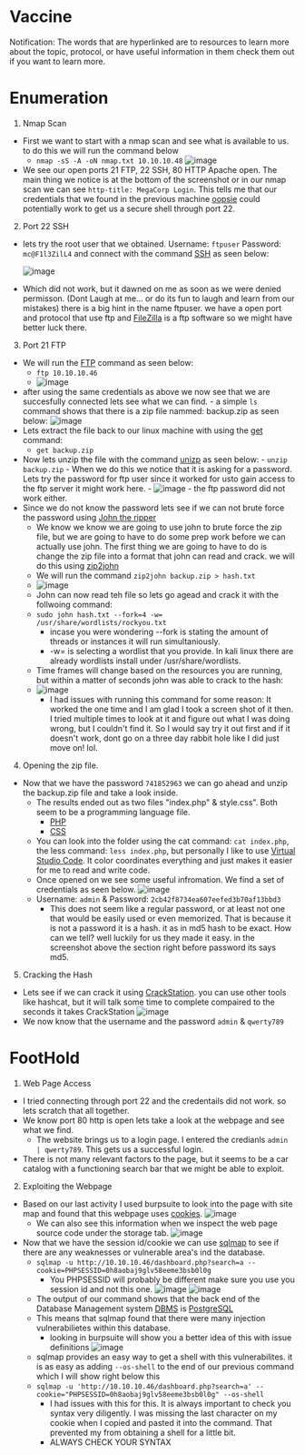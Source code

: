 # Vaccine
Notification: The words that are hyperlinked are to resources to learn more about the topic, protocol, or have useful information in them check them out if you want to learn more. 
# Enumeration

1. Nmap Scan 
  - First we want to start with a nmap scan and see what is available to us. to do this we will run the command below
    - `nmap -sS -A -oN nmap.txt 10.10.10.48`
    ![image](https://user-images.githubusercontent.com/29686845/133382328-9fb1414d-3ef7-440b-b5b9-96f3cbf89b49.png)
  - We see our open ports 21 FTP, 22 SSH, 80 HTTP Apache open. The main thing we notice is at the bottom of the screenshot or in our nmap scan we can see `http-title: MegaCorp Login`. This tells me that our credentials that we found in the previous machine [oopsie](https://github.com/Ajqx255/Hack-The-Box/tree/main/Oopsie) could potentially work to get us a secure shell through port 22. 
2. Port 22 SSH
  - lets try the root user that we obtained. Username: `ftpuser` Password: `mc@F1l3ZilL4` and connect with the command [SSH](https://www.openssh.com/manual.html) as seen below:
  
    ![image](https://user-images.githubusercontent.com/29686845/133384641-ee391953-ce3f-40a4-8a4e-c50499c56ed3.png)  
  - Which did not work, but it dawned on me as soon as we were denied permisson. (Dont Laugh at me... or do its fun to laugh and learn from our mistakes) there is a big hint in the name ftpuser. we have a open port and protocol that use ftp and [FileZilla](https://filezilla-project.org/) is a ftp software so we might have better luck there. 
3. Port 21 FTP
  - We will run the [FTP](https://linux.die.net/man/1/ftp) command as seen below:
    - `ftp 10.10.10.46`
    - ![image](https://user-images.githubusercontent.com/29686845/133386609-e80d051e-f851-4fe8-9552-d98a426f5aae.png)
  -  after using the same credentials as above we now see that we are succesfully connected lets see what we can find.
    - a simple `ls` command shows that there is a zip file nammed: backup.zip as seen below:
      ![image](https://user-images.githubusercontent.com/29686845/133498980-ed39df96-0c2b-4d83-adbb-9e3226339807.png)
  -  Lets extract the file back to our linux machine with using the [get](https://linux.die.net/man/1/get) command:
     - `get backup.zip`
  -  Now lets unzip the file with the command [unizp](https://linux.die.net/man/1/unzip) as seen below:
    - `unzip backup.zip`
    - When we do this we notice that it is asking for a password. Lets try the password for ftp user since it worked for usto gain access to the ftp server it might work here. 
    - ![image](https://user-images.githubusercontent.com/29686845/133500536-069549ad-1b43-4b25-8f26-cbcba8a35872.png)
    - the ftp password did not work either.
  - Since we do not know the password lets see if we can not brute force the password using [John the ripper](https://www.openwall.com/john/doc/)
    - We know we know we are going to use john to brute force the zip file, but we are going to have to do some prep work before we can actually use john. The first thing we are going to have to do is change the zip file into a format that john can read and crack. we will do this using [zip2john](https://www.hackingarticles.in/beginners-guide-for-john-the-ripper-part-2/) 
    - We will run the command `zip2john backup.zip > hash.txt`
    - ![image](https://user-images.githubusercontent.com/29686845/133515214-b0de851d-4373-407f-8421-3d5d899f124e.png)
    - John can now read teh file so lets go agead and crack it with the follwoing command:
    - `sudo john hash.txt --fork=4 -w= /usr/share/wordlists/rockyou.txt`
      - incase you were wondering --fork is stating the amount of threads or instances it will run simultaniously.
      - -w= is selecting a wordlist that you provide. In kali linux there are already wordlists install under /usr/share/wordlists. 
    -  Time frames will change based on the resources you are running, but within a matter of seconds john was able to crack to the hash:
    -  ![image](https://user-images.githubusercontent.com/29686845/133854092-b087597b-2285-4c55-bcdf-2074946b63ca.png)
        - I had issues with running this command for some reason: It worked the one time and I am glad I took a screen shot of it then. I tried multiple times to look at it and figure out what I was doing wrong, but I couldn't find it. So I would say try it out first and if it doesn't work, dont go on a three day rabbit hole like I did just move on! lol. 

4. Opening the zip file.
  - Now that we have the password `741852963` we can go ahead and unzip the backup.zip file and take a look inside.
    - The results ended out as two files "index.php" & style.css". Both seem to be a programming language file. 
      - [PHP](https://www.php.net/manual/en/intro-whatis.php)
      - [CSS](https://developer.mozilla.org/en-US/docs/Learn/CSS/First_steps/What_is_CSS)
    - You can look into the folder using the cat command: `cat index.php`, the less command: `less index.php`, but personally I like to use [Virtual Studio Code](https://code.visualstudio.com/). It color coordinates everything and just makes it easier for me to read and write code.
    - Once opened on we see some useful infromation. We find a set of credentials as seen below.
      ![image](https://user-images.githubusercontent.com/29686845/134093351-ecc751ba-0c94-4f1b-91f1-e208daed70f3.png)
    - Username: `admin` & Password: `2cb42f8734ea607eefed3b70af13bbd3`
      - This does not seem like a regular password, or at least not one that would be easily used or even memorized. That is because it is not a password it is a hash. it as in md5 hash to be exact. How can we tell? well luckily for us they made it easy. in the screenshot above the section right before password its says md5. 

5. Cracking the Hash
  - Lets see if we can crack it using [CrackStation](https://crackstation.net/). you can use other tools like hashcat, but it will talk some time to complete compaired to the seconds it takes CrackStation
      ![image](https://user-images.githubusercontent.com/29686845/134099184-3a44f86e-954a-4643-a105-9b71f275d3f5.png)
  - We now know that the username and the password `admin` & `qwerty789`
  
# FootHold
1. Web Page Access
  - I tried connecting through port 22 and the credentails did not work. so lets scratch that all together.
  - We know port 80 http is open lets take a look at the webpage and see what we find.
    - The website brings us to a login page. I entered the credianls `admin | qwerty789`. This gets us a successful login.
  - There is not many relevant factors to the page, but it seems to be a car catalog with a functioning search bar that we might be able to exploit.
2. Exploiting the Webpage
  - Based on our last activity I used burpsuite to look into the page with site map and found that this webpage uses [cookies](https://www.kaspersky.com/resource-center/definitions/cookies). 
    ![image](https://user-images.githubusercontent.com/29686845/134251827-8e4fce2d-2cfb-4a9b-86d3-75b574b0b420.png)
    - We can also see this information when we inspect the web page source code under the storage tab.
      ![image](https://user-images.githubusercontent.com/29686845/134251976-0f94bc71-70b6-4c06-9364-f723c604d70f.png)
  - Now that we have the session id/cookie we can use [sqlmap](https://sqlmap.org/) to see if there are any weaknesses or vulnerable area's ind the database. 
    - `sqlmap -u http://10.10.10.46/dashboard.php?search=a --cookie=PHPSESSID=0h8aobaj9glv58eeme3bsb0l0g`
      - You PHPSESSID will probably be different make sure you use you session id and not this one.
      ![image](https://user-images.githubusercontent.com/29686845/134252721-bb9bd463-fd6a-49b1-b71b-5360f616c369.png)
      ![image](https://user-images.githubusercontent.com/29686845/134253363-15bc34b1-a0c6-47f0-a099-0a94b8363064.png)
    - The output of our command shows that the back end of the Database Management system [DBMS](https://www.altexsoft.com/blog/business/comparing-database-management-systems-mysql-postgresql-mssql-server-mongodb-elasticsearch-and-others/) is [PostgreSQL](https://www.postgresql.org/)
    - This means that sqlmap found that there were many injection vulnerabilietes within this database. 
      - looking in burpsuite will show you a better idea of this with issue definitions
        ![image](https://user-images.githubusercontent.com/29686845/134255984-052aef09-d44f-40d2-88da-7f7eb31c97ee.png)
    - sqlmap provides an easy way to get a shell with this vulnerabilites. it is as easy as adding `--os-shell` to the end of our previous command which I will show right below this
    - `sqlmap -u 'http://10.10.10.46/dashboard.php?search=a' --cookie="PHPSESSID=0h8aobaj9glv58eeme3bsb0l0g" --os-shell`
      - I had issues with this for this. It is always important to check you syntax very diligently. I was missing the last character on my cookie when I copied and pasted it into the command. That prevented my from obtaining a shell for a little bit. 
      - ALWAYS CHECK YOUR SYNTAX 



